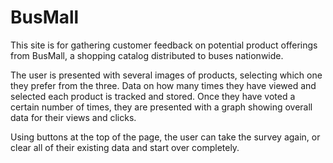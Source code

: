 # BusMall

This site is for gathering customer feedback on potential product offerings from BusMall, a shopping catalog distributed to buses nationwide.

The user is presented with several images of products, selecting which one they prefer from the three. Data on how many times they have viewed and selected each product is tracked and stored. Once they have voted a certain number of times, they are presented with a graph showing overall data for their views and clicks.

Using buttons at the top of the page, the user can take the survey again, or clear all of their existing data and start over completely.